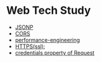 # Web Tech Study

- [JSONP](./jsonp.md)
- [CORS](./cors.md)
- [performance-engineering](./performance-engineering.md)
- [HTTPS(ssl)](./https.md);
- [credentials property of Request](./request-credentials.md)

